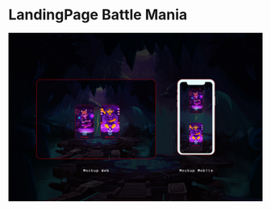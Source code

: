 # LandingPage Battle Mania

<div align="center">
    <img src="assets/img/mockup.png" width="1200px" </img>
</div>
